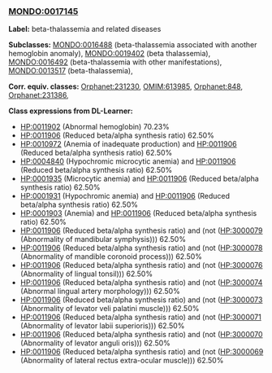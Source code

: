 
### [MONDO:0017145](http://purl.obolibrary.org/obo/MONDO_0017145)
**Label:** beta-thalassemia and related diseases

**Subclasses:** [MONDO:0016488](http://purl.obolibrary.org/obo/MONDO_0016488) (beta-thalassemia associated with another hemoglobin anomaly), [MONDO:0019402](http://purl.obolibrary.org/obo/MONDO_0019402) (beta thalassemia), [MONDO:0016492](http://purl.obolibrary.org/obo/MONDO_0016492) (beta-thalassemia with other manifestations), [MONDO:0013517](http://purl.obolibrary.org/obo/MONDO_0013517) (beta-thalassemia), 

**Corr. equiv. classes:** [Orphanet:231230](http://www.orpha.net/ORDO/Orphanet_231230), [OMIM:613985](http://purl.obolibrary.org/obo/OMIM_613985), [Orphanet:848](http://www.orpha.net/ORDO/Orphanet_848), [Orphanet:231386](http://www.orpha.net/ORDO/Orphanet_231386), 

**Class expressions from DL-Learner:**

- [HP:0011902](http://purl.obolibrary.org/obo/HP_0011902) (Abnormal hemoglobin) 70.23%
- [HP:0011906](http://purl.obolibrary.org/obo/HP_0011906) (Reduced beta/alpha synthesis ratio) 62.50%
- [HP:0010972](http://purl.obolibrary.org/obo/HP_0010972) (Anemia of inadequate production) and [HP:0011906](http://purl.obolibrary.org/obo/HP_0011906) (Reduced beta/alpha synthesis ratio) 62.50%
- [HP:0004840](http://purl.obolibrary.org/obo/HP_0004840) (Hypochromic microcytic anemia) and [HP:0011906](http://purl.obolibrary.org/obo/HP_0011906) (Reduced beta/alpha synthesis ratio) 62.50%
- [HP:0001935](http://purl.obolibrary.org/obo/HP_0001935) (Microcytic anemia) and [HP:0011906](http://purl.obolibrary.org/obo/HP_0011906) (Reduced beta/alpha synthesis ratio) 62.50%
- [HP:0001931](http://purl.obolibrary.org/obo/HP_0001931) (Hypochromic anemia) and [HP:0011906](http://purl.obolibrary.org/obo/HP_0011906) (Reduced beta/alpha synthesis ratio) 62.50%
- [HP:0001903](http://purl.obolibrary.org/obo/HP_0001903) (Anemia) and [HP:0011906](http://purl.obolibrary.org/obo/HP_0011906) (Reduced beta/alpha synthesis ratio) 62.50%
- [HP:0011906](http://purl.obolibrary.org/obo/HP_0011906) (Reduced beta/alpha synthesis ratio) and (not ([HP:3000079](http://purl.obolibrary.org/obo/HP_3000079) (Abnormality of mandibular symphysis))) 62.50%
- [HP:0011906](http://purl.obolibrary.org/obo/HP_0011906) (Reduced beta/alpha synthesis ratio) and (not ([HP:3000078](http://purl.obolibrary.org/obo/HP_3000078) (Abnormality of mandible coronoid process))) 62.50%
- [HP:0011906](http://purl.obolibrary.org/obo/HP_0011906) (Reduced beta/alpha synthesis ratio) and (not ([HP:3000076](http://purl.obolibrary.org/obo/HP_3000076) (Abnormality of lingual tonsil))) 62.50%
- [HP:0011906](http://purl.obolibrary.org/obo/HP_0011906) (Reduced beta/alpha synthesis ratio) and (not ([HP:3000074](http://purl.obolibrary.org/obo/HP_3000074) (Abnormal lingual artery morphology))) 62.50%
- [HP:0011906](http://purl.obolibrary.org/obo/HP_0011906) (Reduced beta/alpha synthesis ratio) and (not ([HP:3000073](http://purl.obolibrary.org/obo/HP_3000073) (Abnormality of levator veli palatini muscle))) 62.50%
- [HP:0011906](http://purl.obolibrary.org/obo/HP_0011906) (Reduced beta/alpha synthesis ratio) and (not ([HP:3000071](http://purl.obolibrary.org/obo/HP_3000071) (Abnormality of levator labii superioris))) 62.50%
- [HP:0011906](http://purl.obolibrary.org/obo/HP_0011906) (Reduced beta/alpha synthesis ratio) and (not ([HP:3000070](http://purl.obolibrary.org/obo/HP_3000070) (Abnormality of levator anguli oris))) 62.50%
- [HP:0011906](http://purl.obolibrary.org/obo/HP_0011906) (Reduced beta/alpha synthesis ratio) and (not ([HP:3000069](http://purl.obolibrary.org/obo/HP_3000069) (Abnormality of lateral rectus extra-ocular muscle))) 62.50%


